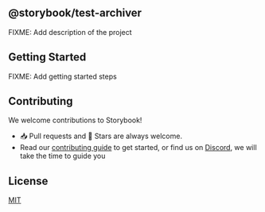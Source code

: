 ## @storybook/test-archiver

FIXME: Add description of the project

## Getting Started

FIXME: Add getting started steps

## Contributing

We welcome contributions to Storybook!

- 📥 Pull requests and 🌟 Stars are always welcome.
- Read our [contributing guide](CONTRIBUTING.md) to get started,
  or find us on [Discord](https://discord.gg/storybook), we will take the time to guide you

## License

[MIT](https://github.com/storybookjs/@chromaui/test-archiver/blob/main/LICENSE)